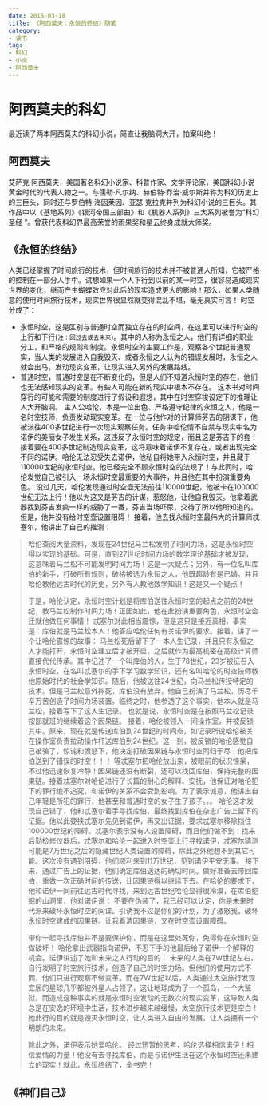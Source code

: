 ```yaml
---
date: 2015-03-18
title: 《阿西莫夫：永恒的终结》随笔
category:
- 读书
tag:
- 科幻
- 小说
- 阿西莫夫
---
```

# 阿西莫夫的科幻
最近读了两本阿西莫夫的科幻小说，简直让我脑洞大开，拍案叫绝！
## 阿西莫夫
艾萨克·阿西莫夫，美国著名科幻小说家、科普作家、文学评论家，美国科幻小说黄金时代的代表人物之一。与儒勒·凡尔纳、赫伯特·乔治·威尔斯并称为科幻历史上的三巨头，同时还与罗伯特·海因莱因、亚瑟·克拉克并列为科幻小说的三巨头。其作品中以《基地系列》《银河帝国三部曲》和《机器人系列》三大系列被誉为“科幻圣经 ”。曾获代表科幻界最高荣誉的雨果奖和星云终身成就大师奖。
## 《永恒的终结》
人类已经掌握了时间旅行的技术，但时间旅行的技术并不被普通人所知，它被严格的控制在一部分人手中。试想如果一个人下行到以前的某一时空，很容易造成现实世界的变化，继而产生蝴蝶效应对此后的现实造成更大的影响！那么，如果人类随意的使用时间旅行技术，现实世界很显然就变得混乱不堪，毫无真实可言！
时空分成了：
* 永恒时空，这是区别与普通时空而独立存在的时空间，在这里可以进行时空的上行和下行(`注：回过去或去未来`)。其中的人称为永恒之人，他们有详细的职业分工，和严格的规则和制度。永恒时空的主要工作是，观察各个世纪普通现实，当人类的发展进入自我毁灭、或者永恒之人认为的错误发展时，永恒之人就会出马，发动现实变革，让现实进入另外的发展路线。
* 普通时空，普通时空是在不断变化的，但是人们不知道永恒时空的存在，他们也无法感知现实的变革。有些人可能在新的现实中根本不存在。
这本书对时间穿行的可能和需要的制度进行了假设和遐想，其中在时空穿梭设定下的推理让人大开脑洞。
主人公哈伦，本是一位出色、严格遵守纪律的永恒之人，他是一名时空技师，负责发动现实变革。在一位与他作对的计算师芬吉的阴谋下，他被派往400多世纪进行一次现实观察任务。任务中哈伦情不自禁与现实中名为诺伊的美丽女子发生关系，这违反了永恒时空的规定，而且这是芬吉下的套！接着要在400多世纪制造现实变革，这将意味着诺伊不复存在，或者出现完全不同的诺伊。哈伦无法忍受失去诺伊，他私自将她带入永恒时空，并且藏于110000世纪的永恒时空，他已经完全不顾永恒时空的法规了！与此同时，哈伦发觉自己被引入一场永恒时空最重要的大事件，并且他在其中扮演重要角色。
没过几天，哈伦发现通过时空壶无法前往110000世纪，他被卡在100000世纪无法上行！他以为这又是芬吉的计谋，惹怒他，让他自我毁灭。他拿着武器找到芬吉发疯一样的威胁了一番，芬吉当场吓尿，交待了所以他所知道的。但是，他并没有给时空壶设置阻碍！
接着，他去找永恒时空最伟大的计算师忒塞尔，他讲出了自己的推测：
> 哈伦查阅大量资料，发现在24世纪马兰松发明了时间力场，这是永恒时空得以实现的基础。可是，直到27世纪时间力场的数学理论基础才被发现，这意味着马兰松不可能发明时间力场！这是一大疑点；另外，有一位名叫库伯的新手，打破所有规则，破格被选为永恒之人，他既超龄有是已婚。并且哈伦教他远古时代的历史，另外有人教他数学知识！这是又一个疑点！
>
> 于是，哈伦认定，永恒时空计划是将库伯送往永恒时空的起点之前的24世纪，教马兰松制作时间力场！正因如此，他在此扮演重要角色，永恒时空会迁就他做任何事情！
忒塞尔对此相当震惊，但是这只是接近真相，事实是：库伯就是马兰松本人！他答应哈伦任何有关诺伊的要求。接着，讲了一个让哈伦震惊的故事：
> 马兰松死后留下了一本人生记录，并且只有永恒之人才能打开，永恒时空建立后才被开启，之后就作为最高机密在高级计算师直接代代传承。其中记述了一个叫库伯的人，生于78世纪，23岁被征召入永恒时空，在名叫忒塞尔的手下学习数学知识，还有名叫哈伦的时空技师教他原始时代的社会学知识。随后，他被送往24世纪，向马兰松传授特定的技术。但是马兰松意外摔死，库伯没有放弃，他自己扮演了马兰松，历尽千辛万苦创造了时间力场装置。临终之时，他参透了这个事实，他本人就是马兰松，接着写下了这人生记录。
也就是说，永恒时空是在按照马兰松记录按部就班的继续着这个因果链。 接着，哈伦被领入一间操作室，并被反锁其中。原来，现在就是传送库伯到24世纪的时间点，如记录所说哈伦被关在操作室负责拉动操作杆送库伯到24世纪。这一刻，被反锁的哈伦感觉自己被骗了，惊诧和愤怒下，他决定打破因果链与永恒时空同归于尽！他把库伯送到了错误的时空！！！
等忒塞尔把哈伦放出来，被眼前的状况惊呆，不过他迅速恢复冷静！因果链还没有断裂，还可以找回库伯，保持完整的因果链。接着忒塞尔对哈伦进行了长篇的耐心的解释、安抚，他保证对哈伦犯下的罪行绝不追究，和诺伊的关系不会受到影响。为了表示诚意，他讲出自己年轻是所犯的罪行，他甚至和普通时空的女子生了孩子。。。
哈伦这才发现自己错了，他和忒塞尔着手寻找库伯，最终找到库伯在杂志广告上留下的证据。他以此要挟忒塞尔先见到诺伊，再交出证据，要求忒塞尔移除挡住100000世纪的障碍。忒塞尔表示没有人设置障碍，而且他们做不到！找来后勤检修仪器后，忒塞尔和哈伦一起进入时空壶上行寻找诺伊，忒塞尔猜测可能是7万世纪之后的隐藏世纪人类设置的障碍，除此之外他想不到其它可能。这次没有遇到阻碍，他们顺利来到11万世纪，见到诺伊平安无事。
接下来，通过广告上的证据，他们确定库伯送达的确切时间。做好准备去带回库伯，重做一次正确时间的传送，让因果链得以继续下去。在哈伦的要求下，他和诺伊一同前往远古时代寻找，来到远古世纪哈伦显得很冷漠，在库伯挖掘的山洞里，他对诺伊说：
> 不要在伪装了，我已经可以认定，你是未来时代派来破坏永恒时空的间谍。引诱我不过是你们的计划，为了激怒我，破坏永恒时空建成的因果链。让我看清因果链，又在时空壶设置障碍。
>
> 带你一起寻找库伯并不是要保护你，而是在这里处死你，免得你在永恒时空做破坏！
哈伦拿出武器指向诺伊，不忍下手的他最后给了诺伊一个解释的机会。诺伊讲述了她和未来之人行动的目的：
> 未来的人类在7W世纪左右，自行发明了时空旅行技术，创造了自己的时空力场。但他们的使用方式不同，他们只进行观察不做变革。而在7W世纪以后，人类通过太空旅行发现宜居的星球几乎都被外星人占领了，这让地球成为了一个孤岛，一个大监狱。而造成这种事实的就是永恒时空发动的无数次的现实变革，这导致人类总是在安逸的环境中生活，技术进步越来越缓慢，太空旅行技术更是空白！她此行的目的就是毁灭永恒时空，让人类进入自由的发展，让人类拥有一个明朗的未来。
>
> 除此之外，诺伊表示她爱哈伦。
经过短暂的思考，哈伦选择相信诺伊！相信爱情的力量！他没有去寻找库伯，而是与诺伊生活在这个永恒时空还未建立的现实！就此，永恒终结了，全书完！
## 《神们自己》
